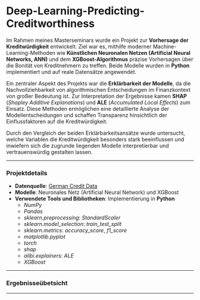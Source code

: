 # Deep-Learning-Predicting-Creditworthiness

Im Rahmen meines Masterseminars wurde ein Projekt zur **Vorhersage der Kreditwürdigkeit** entwickelt. Ziel war es, mithilfe moderner Machine-Learning-Methoden wie **Künstlichen Neuronalen Netzen (Artificial Neural Networks, ANN)** und dem **XGBoost-Algorithmus** präzise Vorhersagen über die Bonität von Kreditnehmern zu treffen. Beide Modelle wurden in **Python** implementiert und auf reale Datensätze angewendet.  

Ein zentraler Aspekt des Projekts war die **Erklärbarkeit der Modelle**, da die Nachvollziehbarkeit von algorithmischen Entscheidungen im Finanzkontext von großer Bedeutung ist. Zur Interpretation der Ergebnisse kamen **SHAP** (*Shapley Additive Explanations*) und **ALE** (*Accumulated Local Effects*) zum Einsatz. Diese Methoden ermöglichen eine detaillierte Analyse der Modellentscheidungen und schaffen Transparenz hinsichtlich der Einflussfaktoren auf die Kreditwürdigkeit.  

Durch den Vergleich der beiden Erklärbarkeitsansätze wurde untersucht, welche Variablen die Kreditwürdigkeit besonders stark beeinflussen und inwiefern sich die zugrunde liegenden Modelle interpretierbar und vertrauenswürdig gestalten lassen.  

---
### Projektdetails  

- **Datenquelle**: [German Credit Data](https://www.kaggle.com/datasets/mpwolke/cusersmarildownloadsgermancsv)  
- **Modelle**: Neuronales Netz (Artificial Neural Network) und XGBoost  
- **Verwendete Tools und Bibliotheken**: Implementierung in **Python**  
  - *NumPy*  
  - *Pandas*  
  - *sklearn.preprocessing*: *StandardScaler*  
  - *sklearn.model_selection*: *train_test_split*  
  - *sklearn.metrics*: *accuracy_score*, *f1_score*  
  - *matplotlib.pyplot*  
  - *torch*  
  - *shap*  
  - *alibi.explainers*: *ALE*  
  - *XGBoost*  

---
### Ergebnisseübetsicht



---
